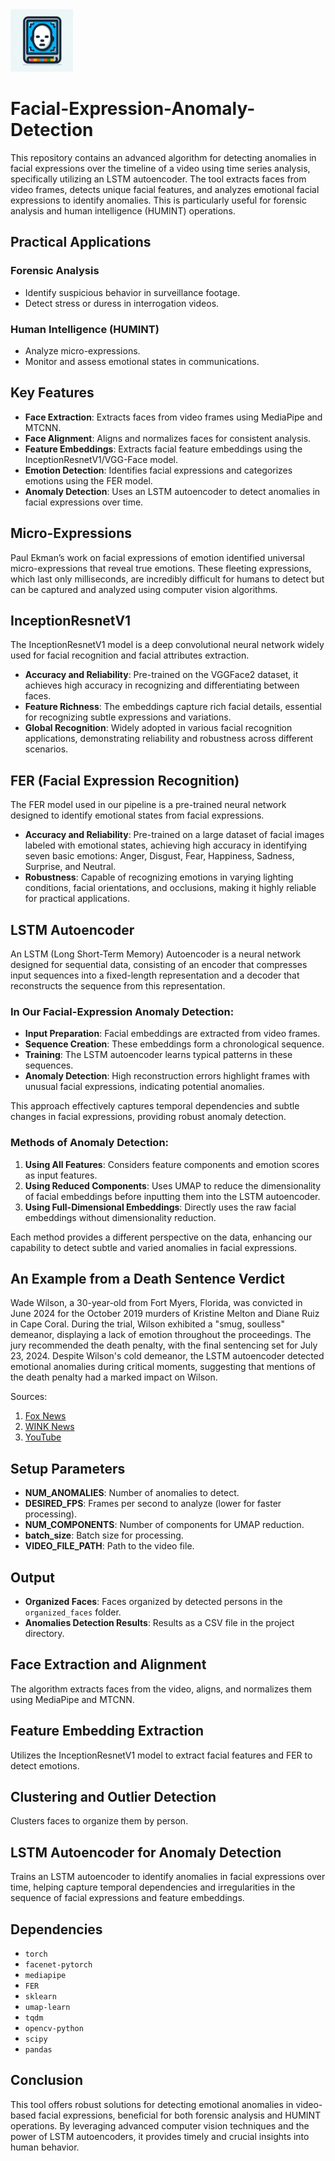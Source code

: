 <img src="appendix/icon.jpeg" width="100" alt="alt text">

# Facial-Expression-Anomaly-Detection

This repository contains an advanced algorithm for detecting anomalies in facial expressions over the timeline of a video using time series analysis, specifically utilizing an LSTM autoencoder. The tool extracts faces from video frames, detects unique facial features, and analyzes emotional facial expressions to identify anomalies. This is particularly useful for forensic analysis and human intelligence (HUMINT) operations.

## Practical Applications

### Forensic Analysis
- Identify suspicious behavior in surveillance footage.
- Detect stress or duress in interrogation videos.

### Human Intelligence (HUMINT)
- Analyze micro-expressions.
- Monitor and assess emotional states in communications.

## Key Features

- **Face Extraction**: Extracts faces from video frames using MediaPipe and MTCNN.
- **Face Alignment**: Aligns and normalizes faces for consistent analysis.
- **Feature Embeddings**: Extracts facial feature embeddings using the InceptionResnetV1/VGG-Face model.
- **Emotion Detection**: Identifies facial expressions and categorizes emotions using the FER model.
- **Anomaly Detection**: Uses an LSTM autoencoder to detect anomalies in facial expressions over time.

## Micro-Expressions
Paul Ekman’s work on facial expressions of emotion identified universal micro-expressions that reveal true emotions. These fleeting expressions, which last only milliseconds, are incredibly difficult for humans to detect but can be captured and analyzed using computer vision algorithms.

## InceptionResnetV1
The InceptionResnetV1 model is a deep convolutional neural network widely used for facial recognition and facial attributes extraction.

- **Accuracy and Reliability**: Pre-trained on the VGGFace2 dataset, it achieves high accuracy in recognizing and differentiating between faces.
- **Feature Richness**: The embeddings capture rich facial details, essential for recognizing subtle expressions and variations.
- **Global Recognition**: Widely adopted in various facial recognition applications, demonstrating reliability and robustness across different scenarios.

## FER (Facial Expression Recognition)
The FER model used in our pipeline is a pre-trained neural network designed to identify emotional states from facial expressions.

- **Accuracy and Reliability**: Pre-trained on a large dataset of facial images labeled with emotional states, achieving high accuracy in identifying seven basic emotions: Anger, Disgust, Fear, Happiness, Sadness, Surprise, and Neutral.
- **Robustness**: Capable of recognizing emotions in varying lighting conditions, facial orientations, and occlusions, making it highly reliable for practical applications.

## LSTM Autoencoder
An LSTM (Long Short-Term Memory) Autoencoder is a neural network designed for sequential data, consisting of an encoder that compresses input sequences into a fixed-length representation and a decoder that reconstructs the sequence from this representation.

### In Our Facial-Expression Anomaly Detection:
- **Input Preparation**: Facial embeddings are extracted from video frames.
- **Sequence Creation**: These embeddings form a chronological sequence.
- **Training**: The LSTM autoencoder learns typical patterns in these sequences.
- **Anomaly Detection**: High reconstruction errors highlight frames with unusual facial expressions, indicating potential anomalies.

This approach effectively captures temporal dependencies and subtle changes in facial expressions, providing robust anomaly detection.

### Methods of Anomaly Detection:
1. **Using All Features**: Considers feature components and emotion scores as input features.
2. **Using Reduced Components**: Uses UMAP to reduce the dimensionality of facial embeddings before inputting them into the LSTM autoencoder.
3. **Using Full-Dimensional Embeddings**: Directly uses the raw facial embeddings without dimensionality reduction.

Each method provides a different perspective on the data, enhancing our capability to detect subtle and varied anomalies in facial expressions.

## An Example from a Death Sentence Verdict
Wade Wilson, a 30-year-old from Fort Myers, Florida, was convicted in June 2024 for the October 2019 murders of Kristine Melton and Diane Ruiz in Cape Coral. During the trial, Wilson exhibited a "smug, soulless" demeanor, displaying a lack of emotion throughout the proceedings. The jury recommended the death penalty, with the final sentencing set for July 23, 2024. Despite Wilson's cold demeanor, the LSTM autoencoder detected emotional anomalies during critical moments, suggesting that mentions of the death penalty had a marked impact on Wilson.

Sources:
1. [Fox News](https://www.foxnews.com/us/florida-double-murderer-viral-smug-soulless-courtroom-demeanor)
2. [WINK News](https://winknews.com/2024/06/13/wade-wilsons-lack-emotion-double-murder-trial/)
3. [YouTube](https://www.youtube.com/watch?v=8j8psgKXmRg)

## Setup Parameters
- **NUM_ANOMALIES**: Number of anomalies to detect.
- **DESIRED_FPS**: Frames per second to analyze (lower for faster processing).
- **NUM_COMPONENTS**: Number of components for UMAP reduction.
- **batch_size**: Batch size for processing.
- **VIDEO_FILE_PATH**: Path to the video file.

## Output
- **Organized Faces**: Faces organized by detected persons in the `organized_faces` folder.
- **Anomalies Detection Results**: Results as a CSV file in the project directory.

## Face Extraction and Alignment
The algorithm extracts faces from the video, aligns, and normalizes them using MediaPipe and MTCNN.

## Feature Embedding Extraction
Utilizes the InceptionResnetV1 model to extract facial features and FER to detect emotions.

## Clustering and Outlier Detection
Clusters faces to organize them by person.

## LSTM Autoencoder for Anomaly Detection
Trains an LSTM autoencoder to identify anomalies in facial expressions over time, helping capture temporal dependencies and irregularities in the sequence of facial expressions and feature embeddings.

## Dependencies
- `torch`
- `facenet-pytorch`
- `mediapipe`
- `FER`
- `sklearn`
- `umap-learn`
- `tqdm`
- `opencv-python`
- `scipy`
- `pandas`

## Conclusion
This tool offers robust solutions for detecting emotional anomalies in video-based facial expressions, beneficial for both forensic analysis and HUMINT operations. By leveraging advanced computer vision techniques and the power of LSTM autoencoders, it provides timely and crucial insights into human behavior.
